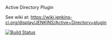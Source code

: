 Active Directory Plugin

See wiki at: https://wiki.jenkins-ci.org/display/JENKINS/Active+Directory+plugin 

[![Build Status](https://jenkins.ci.cloudbees.com/job/plugins/job/active-directory-plugin/badge/icon)](https://jenkins.ci.cloudbees.com/job/plugins/job/active-directory-plugin/)

